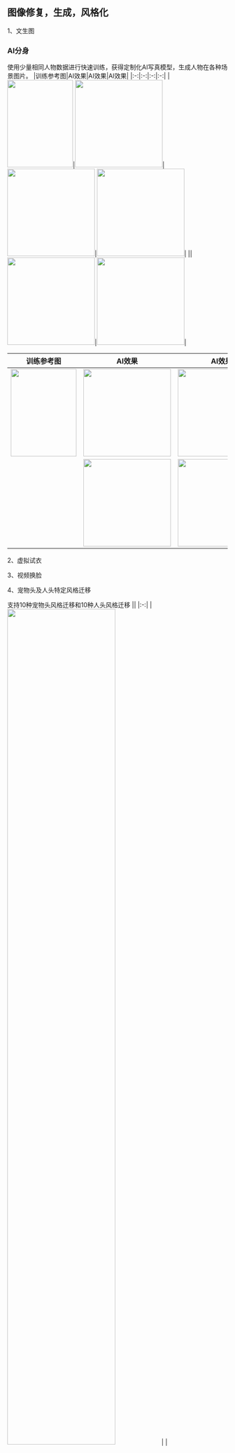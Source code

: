 ## 图像修复，生成，风格化 <a name="srANDstyle"></a>
1、文生图

### AI分身
使用少量相同人物数据进行快速训练，获得定制化AI写真模型，生成人物在各种场景图片。
|训练参考图|AI效果|AI效果|AI效果|
|:-:|:-:|:-:|:-:|
|<img src="https://github.com/xuanandsix/myworks/raw/main/images/AI_clone/man_human.jpg" height=200 width=150>|<img src="https://github.com/xuanandsix/myworks/raw/main/images/AI_clone/man_0.png" height=200 width=200>|<img src="https://github.com/xuanandsix/myworks/raw/main/images/AI_clone/man_1.png" height=200 width=200>|<img src="https://github.com/xuanandsix/myworks/raw/main/images/AI_clone/man_2.png" height=200 width=200>|
||<img src="https://github.com/xuanandsix/myworks/raw/main/images/AI_clone/man_3.png" height=200 width=200>|<img src="https://github.com/xuanandsix/myworks/raw/main/images/AI_clone/man_4.png" height=200 width=200>|

|训练参考图|AI效果|AI效果|AI效果|
|:-:|:-:|:-:|:-:|
|<img src="https://github.com/xuanandsix/myworks/raw/main/images/AI_clone/weman.jpg" height=200 width=150>|<img src="https://github.com/xuanandsix/myworks/raw/main/images/AI_clone/weman_0.png" height=200 width=200>|<img src="https://github.com/xuanandsix/myworks/raw/main/images/AI_clone/weman_1.png" height=200 width=200>|<img src="https://github.com/xuanandsix/myworks/raw/main/images/AI_clone/weman_2.png" height=200 width=200>|
||<img src="https://github.com/xuanandsix/myworks/raw/main/images/AI_clone/weman_3.png" height=200 width=200>|<img src="https://github.com/xuanandsix/myworks/raw/main/images/AI_clone/weman_4.png" height=200 width=200>|


2、虚拟试衣

3、视频换脸

4、宠物头及人头特定风格迁移

支持10种宠物头风格迁移和10种人头风格迁移
||
|:-:|
|<img src="https://github.com/xuanandsix/myworks/raw/main/images/style/headstylea.gif" height="70%" width="70%">|
|<img src="https://github.com/xuanandsix/myworks/raw/main/images/style/headstyleb.gif" height="70%" width="70%">|

对人头风格图进行动画操作，生成不同姿态表情效果
||
|:-:|
|<img src="https://github.com/xuanandsix/myworks/raw/main/images/style/image_animation.png" height="70%" width="70%">|

4、全景人像风格迁移

支持2种全景人像风格迁移
|||||
|:-:|:-:|:-:|:-:|
|<img src="https://github.com/xuanandsix/myworks/raw/main/images/style1/panoramastylea.gif" height=300 width=220>|<img src="https://github.com/xuanandsix/myworks/raw/main/images/style1/panoramastyleb.gif" height=300 width=220>|<img src="https://github.com/xuanandsix/myworks/raw/main/images/style1/panoramastylec.gif" height=300 width=220>|<img src="https://github.com/xuanandsix/myworks/raw/main/images/style1/panoramastyled.gif" height=300 width=220>|

5、背景超分及人脸质量增强

支持人脸修复
||||
|:-:|:-:|:-:|
|<img src="https://github.com/xuanandsix/myworks/raw/main/images/facesr/facesra.gif" height=300 width=300>|<img src="https://github.com/xuanandsix/myworks/raw/main/images/facesr/facesrb.gif" height=300 width=300>|<img src="https://github.com/xuanandsix/myworks/raw/main/images/facesr/facesrc.gif" height=300 width=300>|

支持对不包括人脸的场景或动漫风格超分辨率
|||
|:-:|:-:|
<img src="https://github.com/xuanandsix/myworks/raw/main/images/facesr/facesrg.gif" height=320 width=480>|<img src="https://github.com/xuanandsix/myworks/raw/main/images/facesr/facesrf.gif" height=320 width=480>|

6、图像生成
文生图
|LoRA微调||||
|:-:|:-:|:-:|:-:| 
|美式黑白线条|<img src="https://github.com/xuanandsix/myworks/raw/main/images/sd/3-1.png" height=250 width=250>|<img src="https://github.com/xuanandsix/myworks/raw/main/images/sd/3-2.png" height=250 width=250>|<img src="https://github.com/xuanandsix/myworks/raw/main/images/sd/3-3.png" height=250 width=250>|
|复古卡通|<img src="https://github.com/xuanandsix/myworks/raw/main/images/sd/4-1.png" height=250 width=250>|<img src="https://github.com/xuanandsix/myworks/raw/main/images/sd/4-2.png" height=250 width=250>|<img src="https://github.com/xuanandsix/myworks/raw/main/images/sd/4-3.png" height=250 width=250>|
|插画风格|<img src="https://github.com/xuanandsix/myworks/raw/main/images/sd/2-1.png" height=350 width=250>|<img src="https://github.com/xuanandsix/myworks/raw/main/images/sd/2-2.png" height=350 width=250>|<img src="https://github.com/xuanandsix/myworks/raw/main/images/sd/2-3.png" height=350 width=250>|
|饥荒游戏风格|<img src="https://github.com/xuanandsix/myworks/raw/main/images/sd/0-1.png" height=250 width=250>|<img src="https://github.com/xuanandsix/myworks/raw/main/images/sd/0-2.png" height=250 width=250>|<img src="https://github.com/xuanandsix/myworks/raw/main/images/sd/0-3.png" height=250 width=250>|
|特定人物多风格|<img src="https://github.com/xuanandsix/myworks/raw/main/images/sd/1-5.png" height=250 width=250>|<img src="https://github.com/xuanandsix/myworks/raw/main/images/sd/1-3.png" height=250 width=250>|<img src="https://github.com/xuanandsix/myworks/raw/main/images/sd/1-4.png" height=250 width=250>|

